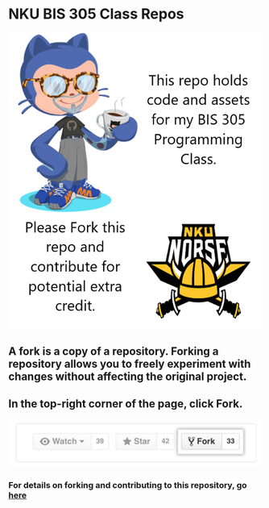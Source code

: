 # NKU BIS 305 Class Repos

![](.//images/readmeheader.PNG)

## A fork is a copy of a repository. Forking a repository allows you to freely experiment with changes without affecting the original project. 

## In the top-right corner of the page, click Fork.

![Fork Button](https://github.com/BIS305/bis305/blob/master/images/ForkButton.PNG?raw=true)

### For details on forking and contributing to this repository, go <a href="https://github.com/BIS305/bis305/blob/master/HowToContributeToARepo.md" target="_blank">here</a>
